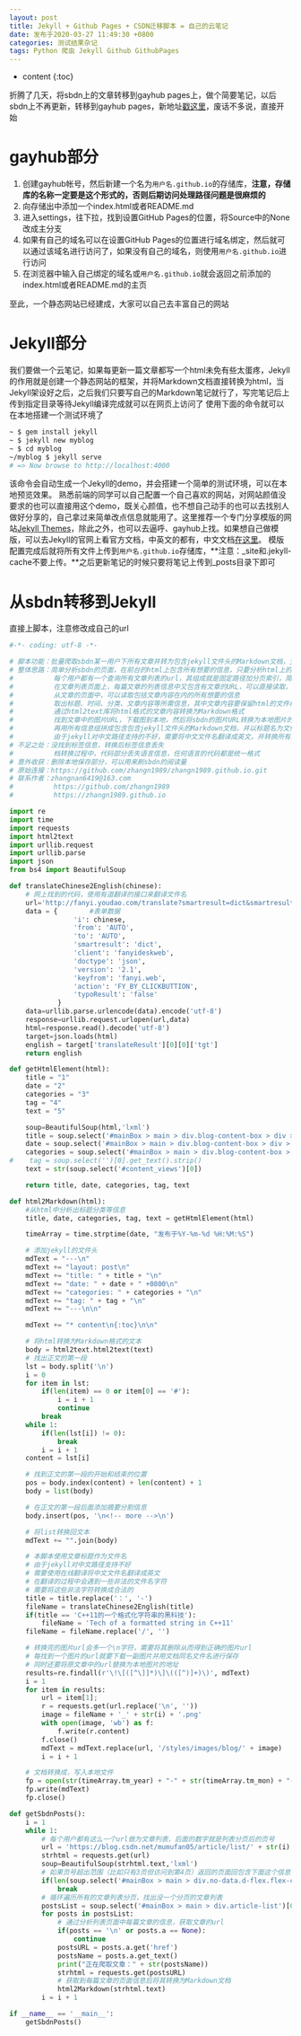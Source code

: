 ```yaml
---
layout: post
title: Jekyll + Github Pages + CSDN迁移脚本 = 自己的云笔记
date: 发布于2020-03-27 11:49:30 +0800
categories: 测试结果杂记
tags: Python 爬虫 Jekyll Github GithubPages
---
```



* content
{:toc}

折腾了几天，将sbdn上的文章转移到gayhub pages上，做个简要笔记，以后sbdn上不再更新，转移到gayhub pages，新地址[戳这里](https://zhangn1989.github.io)，废话不多说，直接开始

<!-- more -->

# gayhub部分

 1. 创建gayhub帐号，然后新建一个名为```用户名.github.io```的存储库，**注意，存储库的名称一定要是这个形式的，否则后期访问处理路径问题是很麻烦的**
 2. 向存储出中添加一个index.html或者README.md
 3. 进入settings，往下拉，找到设置GitHub Pages的位置，将Source中的None改成主分支
 4. 如果有自己的域名可以在设置GitHub Pages的位置进行域名绑定，然后就可以通过该域名进行访问了，如果没有自己的域名，则使用```用户名.github.io```进行访问
 5. 在浏览器中输入自己绑定的域名或```用户名.github.io```就会返回之前添加的index.html或者README.md的主页
 
 至此，一个静态网站已经建成，大家可以自己去丰富自己的网站
# Jekyll部分
我们要做一个云笔记，如果每更新一篇文章都写一个html未免有些太蛋疼，Jekyll的作用就是创建一个静态网站的框架，并将Markdown文档直接转换为html，当Jekyll架设好之后，之后我们只要写自己的Markdown笔记就行了，写完笔记后上传到指定目录等待Jekyll编译完成就可以在网页上访问了
使用下面的命令就可以在本地搭建一个测试环境了

```bash
~ $ gem install jekyll
~ $ jekyll new myblog
~ $ cd myblog
~/myblog $ jekyll serve
# => Now browse to http://localhost:4000
```

该命令会自动生成一个Jekyll的demo，并会搭建一个简单的测试环境，可以在本地预览效果。
熟悉前端的同学可以自己配置一个自己喜欢的网站，对网站颜值没要求的也可以直接用这个demo，既关心颜值，也不想自己动手的也可以去找别人做好分享的，自己拿过来简单改点信息就能用了。这里推荐一个专门分享模版的网站[Jekyll Themes](http://jekyllthemes.org)，除此之外，也可以去逼呼、gayhub上找。如果想自己做模版，可以去Jekyll的官网上看官方文档，中英文的都有，中文文档[在这里](http://jekyllcn.com)。
模版配置完成后就将所有文件上传到```用户名.github.io```存储库，**注意：_site和.jekyll-cache不要上传。**之后更新笔记的时候只要将笔记上传到_posts目录下即可

# 从sbdn转移到Jekyll
直接上脚本，注意修改成自己的url

```python
#-*- coding: utf-8 -*-

# 脚本功能：批量爬取sbdn某一用户下所有文章并转为包含jekyll文件头的Markdown文档，支持获取文中图片并修改为本地url
# 整体思路：简单分析sbdn的页面，在前台的html上包含所有想要的信息，只要分析html上的信息进行检索即可
#          每个用户都有一个查询所有文章列表的url，其组成就是固定路径加分页索引，简单循环枚举即可获取所有文章列表信息
#          在文章列表页面上，每篇文章的列表信息中又包含有文章的URL，可以直接读取，然后爬取文章的页面
#          从文章的页面中，可以读取包括文章内容在内的所有想要的信息
#          取出标题、时间、分类、文章内容等所需信息，其中文章内容要保留html的文件格式，其他信息可以直接读取内容
#          通过html2text库将html格式的文章内容转换为Markdown格式
#          找到文章中的图片URL，下载图到本地，然后将sbdn的图片URL转换为本地图片的URL
#          再用所有信息组拼成包含包含jekyll文件头的Markdown文档，并以标题名为文件名保存到本地
#          由于jekyll对中文路径支持的不好，需要将中文文件名翻译成英文，并转换所有非法文件名字符，本例调用的是有道翻译的网络接口
# 不足之处：没找到标签信息，转换后标签信息丢失
#          档转换过程中，代码部分丢失语言信息，任何语言的代码都是统一格式
# 意外收获：删除本地保存部分，可以用来刷sbdn的阅读量
# 原始连接：https://github.com/zhangn1989/zhangn1989.github.io.git
# 联系作者：zhangnan6419@163.com
#          https://github.com/zhangn1989
#          https://zhangn1989.github.io

import re
import time
import requests
import html2text
import urllib.request
import urllib.parse
import json
from bs4 import BeautifulSoup

def translateChinese2English(chinese):
    # 网上找到的代码，使用有道翻译的接口来翻译文件名
    url='http://fanyi.youdao.com/translate?smartresult=dict&smartresult=rule&sessionFrom=http://fanyi.youdao.com/'
    data = {        #表单数据
                'i': chinese,
                'from': 'AUTO',
                'to': 'AUTO',
                'smartresult': 'dict',
                'client': 'fanyideskweb',
                'doctype': 'json',
                'version': '2.1',
                'keyfrom': 'fanyi.web',
                'action': 'FY_BY_CLICKBUTTION',
                'typoResult': 'false'
            }
    data=urllib.parse.urlencode(data).encode('utf-8')
    response=urllib.request.urlopen(url,data)
    html=response.read().decode('utf-8')
    target=json.loads(html)
    english = target['translateResult'][0][0]['tgt']
    return english

def getHtmlElement(html):
    title = "1"
    date = "2"
    categories = "3"
    tag = "4"
    text = "5"

    soup=BeautifulSoup(html,'lxml')
    title = soup.select('#mainBox > main > div.blog-content-box > div > div > div.article-title-box > h1')[0].get_text().strip()
    date = soup.select('#mainBox > main > div.blog-content-box > div > div > div.article-info-box > div.up-time')[0].get_text().strip()
    categories = soup.select('#mainBox > main > div.blog-content-box > div > div > div.article-info-box > div.slide-content-box > div.tags-box.artic-tag-box > a')[0].get_text().strip()
#    tag = soup.select('')[0].get_text().strip()
    text = str(soup.select('#content_views')[0])

    return title, date, categories, tag, text

def html2Markdown(html):
    #从html中分析出标题分类等信息
    title, date, categories, tag, text = getHtmlElement(html)

    timeArray = time.strptime(date, "发布于%Y-%m-%d %H:%M:%S")

    # 添加jekyll的文件头
    mdText = "---\n"
    mdText += "layout: post\n"
    mdText += "title: " + title + "\n"
    mdText += "date: " + date + " +0800\n"
    mdText += "categories: " + categories + "\n"
    mdText += "tag: " + tag + "\n"
    mdText += "---\n\n"

    mdText += "* content\n{:toc}\n\n"

    # 将html转换为Markdown格式的文本
    body = html2text.html2text(text)
    # 找出正文的第一段
    lst = body.split('\n')
    i = 0
    for item in lst:
        if(len(item) == 0 or item[0] == '#'):
            i = i + 1
            continue
        break
    while 1:
        if(len(lst[i]) != 0):
            break
        i = i + 1
    content = lst[i]

    # 找到正文的第一段的开始和结束的位置
    pos = body.index(content) + len(content) + 1
    body = list(body)

    # 在正文的第一段后面添加摘要分割信息
    body.insert(pos, '\n<!-- more -->\n')

    # 将list转换回文本
    mdText += "".join(body)

    # 本脚本使用文章标题作为文件名
    # 由于jekyll对中文路径支持不好
    # 需要使用在线翻译将中文文件名翻译成英文
    # 在翻译的过程中会遇到一些非法的文件名字符
    # 需要将这些非法字符转换成合法的    
    title = title.replace('：', '-')
    fileName = translateChinese2English(title)
    if(title == 'C++11的一个格式化字符串的黑科技'):
        fileName = 'Tech of a formatted string in C++11'
    fileName = fileName.replace('/', '')

    # 转换完的图片url会多一个\n字符，需要将其删除从而得到正确的图片url
    # 每找到一个图片的url就要下载一副图片并用文档同名文件名进行保存
    # 同时还要将原文章中的url替换为本地图片的地址
    results=re.findall(r'\!\[([^\]]*)\]\(([^)]+)\)', mdText)
    i = 1
    for item in results:
        url = item[1];
        r = requests.get(url.replace('\n', ''))
        image = fileName + '_' + str(i) + '.png'
        with open(image, 'wb') as f:
            f.write(r.content) 
        f.close()
        mdText = mdText.replace(url, '/styles/images/blog/' + image)
        i = i + 1

    # 文档转换成，写入本地文件
    fp = open(str(timeArray.tm_year) + "-" + str(timeArray.tm_mon) + "-" + str(timeArray.tm_mday) + "-" + fileName + ".markdown", "w", encoding='UTF-8')
    fp.write(mdText)
    fp.close()

def getSbdnPosts():
    i = 1
    while 1:
        # 每个用户都有这么一个url做为文章列表，后面的数字就是列表分页后的页号
        url = 'https://blog.csdn.net/mumufan05/article/list/' + str(i)
        strhtml = requests.get(url)
        soup=BeautifulSoup(strhtml.text,'lxml')
        # 如果页号超出范围（比如只有3页但访问到第4页）返回的页面回包含下面这个信息，如果返回的页面有这个信息说明所有页面遍历完成，可以退出了
        if(len(soup.select('#mainBox > main > div.no-data.d-flex.flex-column.justify-content-center.align-items-center')) != 0):
            break
        # 循环遍历所有的文章列表分页，找出没一个分页的文章列表
        postsList = soup.select('#mainBox > main > div.article-list')[0].contents
        for posts in postsList:
            # 通过分析列表页面中每篇文章的信息，获取文章的url
            if(posts == '\n' or posts.a == None):
                continue
            postsURL = posts.a.get('href')
            postsName = posts.a.get_text()
            print("正在爬取文章：" + str(postsName))
            strhtml = requests.get(postsURL)
            # 获取到每篇文章的页面信息后将其转换为Markdown文档
            html2Markdown(strhtml.text)
        i = i + 1  

if __name__ == '__main__':
    getSbdnPosts()

```
